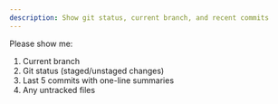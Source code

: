 ```yaml
---
description: Show git status, current branch, and recent commits
---
```


Please show me:
1. Current branch
2. Git status (staged/unstaged changes)
3. Last 5 commits with one-line summaries
4. Any untracked files